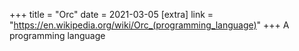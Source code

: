 +++
title = "Orc"
date = 2021-03-05
[extra]
link = "https://en.wikipedia.org/wiki/Orc_(programming_language)"
+++
A programming language


